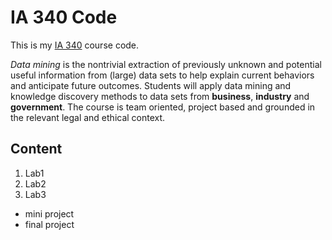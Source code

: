 # IA 340 Code 

This is my [IA 340](https://catalog.jmu.edu/preview_course_nopop.php?catoid=50&coid=258336) course code. 

*Data mining* is the nontrivial extraction of previously unknown and potential useful information from (large) data sets to help explain current behaviors and anticipate future outcomes. Students will apply data mining and knowledge discovery methods to data sets from **business**, **industry** and **government**. The course is team oriented, project based and grounded in the relevant legal and ethical context.

## Content 

1. Lab1
2. Lab2
3. Lab3

- mini project
- final project 

